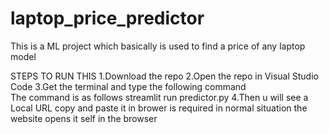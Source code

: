 # laptop_price_predictor
This is a ML project which basically is used to find a price of any laptop model

STEPS TO RUN THIS 
1.Download the repo
2.Open the repo in Visual Studio Code
3.Get the terminal and type the following command   
The command is as follows
streamlit run predictor.py
4.Then u will see a Local URL copy and paste it in brower is required in normal situation the website opens it self in the browser
